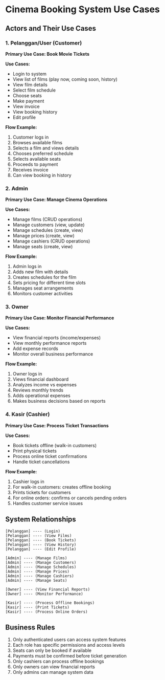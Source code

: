 # Cinema Booking System Use Cases

## Actors and Their Use Cases

### 1. Pelanggan/User (Customer)
**Primary Use Case: Book Movie Tickets**

**Use Cases:**
- Login to system
- View list of films (play now, coming soon, history)
- View film details
- Select film schedule
- Choose seats
- Make payment
- View invoice
- View booking history
- Edit profile

**Flow Example:**
1. Customer logs in
2. Browses available films
3. Selects a film and views details
4. Chooses preferred schedule
5. Selects available seats
6. Proceeds to payment
7. Receives invoice
8. Can view booking in history

### 2. Admin
**Primary Use Case: Manage Cinema Operations**

**Use Cases:**
- Manage films (CRUD operations)
- Manage customers (view, update)
- Manage schedules (create, view)
- Manage prices (create, view)
- Manage cashiers (CRUD operations)
- Manage seats (create, view)

**Flow Example:**
1. Admin logs in
2. Adds new film with details
3. Creates schedules for the film
4. Sets pricing for different time slots
5. Manages seat arrangements
6. Monitors customer activities

### 3. Owner
**Primary Use Case: Monitor Financial Performance**

**Use Cases:**
- View financial reports (income/expenses)
- View monthly performance reports
- Add expense records
- Monitor overall business performance

**Flow Example:**
1. Owner logs in
2. Views financial dashboard
3. Analyzes income vs expenses
4. Reviews monthly trends
5. Adds operational expenses
6. Makes business decisions based on reports

### 4. Kasir (Cashier)
**Primary Use Case: Process Ticket Transactions**

**Use Cases:**
- Book tickets offline (walk-in customers)
- Print physical tickets
- Process online ticket confirmations
- Handle ticket cancellations

**Flow Example:**
1. Cashier logs in
2. For walk-in customers: creates offline booking
3. Prints tickets for customers
4. For online orders: confirms or cancels pending orders
5. Handles customer service issues

## System Relationships

```
[Pelanggan] ---- (Login)
[Pelanggan] ---- (View Films)
[Pelanggan] ---- (Book Tickets)
[Pelanggan] ---- (View History)
[Pelanggan] ---- (Edit Profile)

[Admin] ---- (Manage Films)
[Admin] ---- (Manage Customers)
[Admin] ---- (Manage Schedules)
[Admin] ---- (Manage Prices)
[Admin] ---- (Manage Cashiers)
[Admin] ---- (Manage Seats)

[Owner] ---- (View Financial Reports)
[Owner] ---- (Monitor Performance)

[Kasir] ---- (Process Offline Bookings)
[Kasir] ---- (Print Tickets)
[Kasir] ---- (Process Online Orders)
```

## Business Rules
1. Only authenticated users can access system features
2. Each role has specific permissions and access levels
3. Seats can only be booked if available
4. Payments must be confirmed before ticket generation
5. Only cashiers can process offline bookings
6. Only owners can view financial reports
7. Only admins can manage system data
